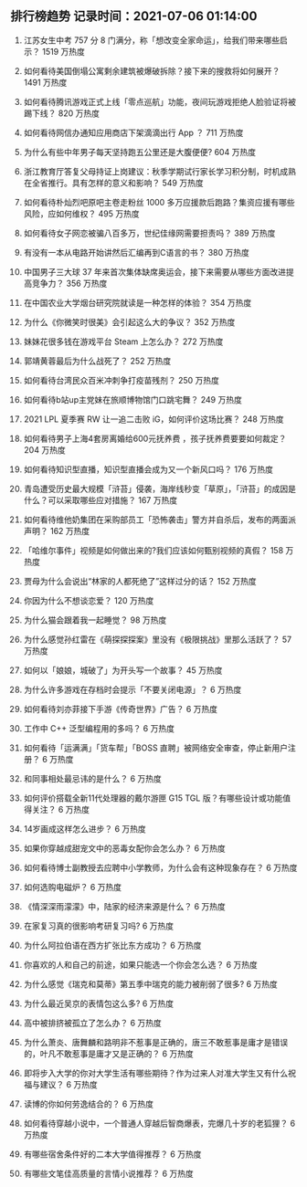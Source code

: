 
## 排行榜趋势 记录时间：2021-07-06 01:14:00
  
  1. 江苏女生中考 757 分 8 门满分，称「想改变全家命运」，给我们带来哪些启示？ 1519 万热度
    
  2. 如何看待美国倒塌公寓剩余建筑被爆破拆除？接下来的搜救将如何展开？ 1491 万热度
    
  3. 如何看待腾讯游戏正式上线「零点巡航」功能，夜间玩游戏拒绝人脸验证将被踢下线？ 820 万热度
    
  4. 如何看待网信办通知应用商店下架滴滴出行 App ？ 711 万热度
    
  5. 为什么有些中年男子每天坚持跑五公里还是大腹便便? 604 万热度
    
  6. 浙江教育厅答复父母持证上岗建议：秋季学期试行家长学习积分制，时机成熟在全省推行。具有怎样的意义和影响？ 549 万热度
    
  7. 如何看待朴灿烈吧原吧主卷走粉丝 1000 多万应援款后跑路？集资应援有哪些风险，应如何维权？ 495 万热度
    
  8. 如何看待女子网恋被骗八百多万，世纪佳缘网需要担责吗？ 389 万热度
    
  9. 有没有一本从电路开始讲然后汇编再到C语言的书？ 380 万热度
    
  10. 中国男子三大球 37 年来首次集体缺席奥运会，接下来需要从哪些方面改进提高竞争力？ 356 万热度
    
  11. 在中国农业大学烟台研究院就读是一种怎样的体验？ 354 万热度
    
  12. 为什么《你微笑时很美》会引起这么大的争议？ 352 万热度
    
  13. 妹妹花很多钱在游戏平台 Steam 上怎么办？ 272 万热度
    
  14. 郭靖黄蓉最后为什么战死了？ 252 万热度
    
  15. 如何看待台湾民众百米冲刺争打疫苗残剂？ 250 万热度
    
  16. 如何看待b站up主党妹在旅顺博物馆门口跳宅舞？ 249 万热度
    
  17. 2021 LPL 夏季赛 RW 让一追二击败 iG，如何评价这场比赛？ 248 万热度
    
  18. 如何看待男子上海4套房离婚给600元抚养费 ，孩子抚养费要要如何裁定？ 204 万热度
    
  19. 如何看待知识型直播，知识型直播会成为又一个新风口吗？ 176 万热度
    
  20. 青岛遭受历史最大规模「浒苔」侵袭，海岸线秒变「草原」，「浒苔」的成因是什么？可以采取哪些应对措施？ 167 万热度
    
  21. 如何看待维他奶集团在采购部员工「恐怖袭击」警方并自杀后，发布的两面派声明？ 162 万热度
    
  22. 「哈维尔事件」视频是如何做出来的?我们应该如何甄别视频的真假？ 158 万热度
    
  23. 贾母为什么会说出“林家的人都死绝了”这样过分的话？ 152 万热度
    
  24. 你因为什么不想谈恋爱？ 120 万热度
    
  25. 为什么猫会跟着我一起睡觉？ 98 万热度
    
  26. 为什么感觉孙红雷在《萌探探探案》里没有《极限挑战》里那么活跃了？ 57 万热度
    
  27. 如何以「娘娘，城破了」为开头写一个故事？ 45 万热度
    
  28. 为什么许多游戏在存档时会提示「不要关闭电源」？ 6 万热度
    
  29. 如何看待刘亦菲接下手游《传奇世界》广告？ 6 万热度
    
  30. 工作中 C++ 泛型编程用的多吗？ 6 万热度
    
  31. 如何看待「运满满」「货车帮」「BOSS 直聘」被网络安全审查，停止新用户注册？ 6 万热度
    
  32. 和同事相处最忌讳的是什么？ 6 万热度
    
  33. 如何评价搭载全新11代处理器的戴尔游匣 G15 TGL 版？有哪些设计或功能值得关注？ 6 万热度
    
  34. 14岁画成这样怎么进步？ 6 万热度
    
  35. 如果你穿越成甜宠文中的恶毒女配你会怎么办？ 6 万热度
    
  36. 如何看待博士副教授去应聘中小学教师，为什么会有这种现象存在？ 6 万热度
    
  37. 如何选购电磁炉？ 6 万热度
    
  38. 《情深深雨濛濛》中，陆家的经济来源是什么？ 6 万热度
    
  39. 在家复习真的很影响考研复习吗? 6 万热度
    
  40. 为什么阿拉伯语在西方扩张比东方成功？ 6 万热度
    
  41. 你喜欢的人和自己的前途，如果只能选一个你会怎么选？ 6 万热度
    
  42. 为什么感觉《瑞克和莫蒂》第五季中瑞克的能力被削弱了很多? 6 万热度
    
  43. 为什么最近吴京的表情包这么多? 6 万热度
    
  44. 高中被排挤被孤立了怎么办？ 6 万热度
    
  45. 为什么萧炎、唐舞麟和路明非不惹事是正确的，唐三不敢惹事是庸才是错误的，叶凡不敢惹事是庸才又是正确的？ 6 万热度
    
  46. 即将步入大学的你对大学生活有哪些期待？作为过来人对准大学生又有什么祝福与建议？ 6 万热度
    
  47. 读博的你如何劳逸结合的？ 6 万热度
    
  48. 如何看待穿越小说中，一个普通人穿越后智商爆表，完爆几十岁的老狐狸？ 6 万热度
    
  49. 有哪些宿舍条件好的二本大学值得推荐？ 6 万热度
    
  50. 有哪些文笔佳高质量的言情小说推荐？ 6 万热度
    